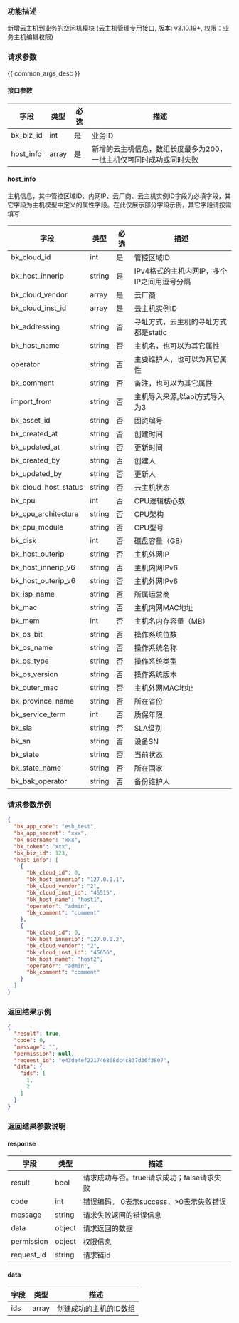 ### 功能描述

新增云主机到业务的空闲机模块 (云主机管理专用接口, 版本: v3.10.19+, 权限：业务主机编辑权限)

### 请求参数

{{ common_args_desc }}

#### 接口参数

| 字段        | 类型    | 必选 | 描述                                  |
|-----------|-------|----|-------------------------------------|
| bk_biz_id | int   | 是  | 业务ID                                |
| host_info | array | 是  | 新增的云主机信息，数组长度最多为200，一批主机仅可同时成功或同时失败 |

#### host_info

主机信息，其中管控区域ID、内网IP、云厂商、云主机实例ID字段为必填字段，其它字段为主机模型中定义的属性字段。在此仅展示部分字段示例，其它字段请按需填写

| 字段                   | 类型     | 必选 | 描述                        |
|----------------------|--------|----|---------------------------|
| bk_cloud_id          | int    | 是  | 管控区域ID                    |
| bk_host_innerip      | string | 是  | IPv4格式的主机内网IP，多个IP之间用逗号分隔 |
| bk_cloud_vendor      | array  | 是  | 云厂商                       |
| bk_cloud_inst_id     | array  | 是  | 云主机实例ID                   |
| bk_addressing        | string | 否  | 寻址方式，云主机的寻址方式都是static     |
| bk_host_name         | string | 否  | 主机名，也可以为其它属性              |
| operator             | string | 否  | 主要维护人，也可以为其它属性            |
| bk_comment           | string | 否  | 备注，也可以为其它属性               |
| import_from          | string | 否  | 主机导入来源,以api方式导入为3         |
| bk_asset_id          | string | 否  | 固资编号                      |
| bk_created_at        | string | 否  | 创建时间                      |
| bk_updated_at        | string | 否  | 更新时间                      |
| bk_created_by        | string | 否  | 创建人                       |
| bk_updated_by        | string | 否  | 更新人                       |
| bk_cloud_host_status | string | 否  | 云主机状态                     |
| bk_cpu               | int    | 否  | CPU逻辑核心数                  |
| bk_cpu_architecture  | string | 否  | CPU架构                     |
| bk_cpu_module        | string | 否  | CPU型号                     |
| bk_disk              | int    | 否  | 磁盘容量（GB）                  |
| bk_host_outerip      | string | 否  | 主机外网IP                    |
| bk_host_innerip_v6   | string | 否  | 主机内网IPv6                  |
| bk_host_outerip_v6   | string | 否  | 主机外网IPv6                  |
| bk_isp_name          | string | 否  | 所属运营商                     |
| bk_mac               | string | 否  | 主机内网MAC地址                 |
| bk_mem               | int    | 否  | 主机名内存容量（MB）               |
| bk_os_bit            | string | 否  | 操作系统位数                    |
| bk_os_name           | string | 否  | 操作系统名称                    |
| bk_os_type           | string | 否  | 操作系统类型                    |
| bk_os_version        | string | 否  | 操作系统版本                    |
| bk_outer_mac         | string | 否  | 主机外网MAC地址                 |
| bk_province_name     | string | 否  | 所在省份                      |
| bk_service_term      | int    | 否  | 质保年限                      |
| bk_sla               | string | 否  | SLA级别                     |
| bk_sn                | string | 否  | 设备SN                      |
| bk_state             | string | 否  | 当前状态                      |
| bk_state_name        | string | 否  | 所在国家                      |
| bk_bak_operator      | string | 否  | 备份维护人                     |

### 请求参数示例

```json
{
  "bk_app_code": "esb_test",
  "bk_app_secret": "xxx",
  "bk_username": "xxx",
  "bk_token": "xxx",
  "bk_biz_id": 123,
  "host_info": [
    {
      "bk_cloud_id": 0,
      "bk_host_innerip": "127.0.0.1",
      "bk_cloud_vendor": "2",
      "bk_cloud_inst_id": "45515",
      "bk_host_name": "host1",
      "operator": "admin",
      "bk_comment": "comment"
    },
    {
      "bk_cloud_id": 0,
      "bk_host_innerip": "127.0.0.2",
      "bk_cloud_vendor": "2",
      "bk_cloud_inst_id": "45656",
      "bk_host_name": "host2",
      "operator": "admin",
      "bk_comment": "comment"
    }
  ]
}
```

### 返回结果示例

```json
{
  "result": true,
  "code": 0,
  "message": "",
  "permission": null,
  "request_id": "e43da4ef221746868dc4c837d36f3807",
  "data": {
    "ids": [
      1,
      2
    ]
  }
}
```

### 返回结果参数说明

#### response

| 字段         | 类型     | 描述                         |
|------------|--------|----------------------------|
| result     | bool   | 请求成功与否。true:请求成功；false请求失败 |
| code       | int    | 错误编码。 0表示success，>0表示失败错误  |
| message    | string | 请求失败返回的错误信息                |
| data       | object | 请求返回的数据                    |
| permission | object | 权限信息                       |
| request_id | string | 请求链id                      |

#### data

| 字段  | 类型    | 描述           |
|-----|-------|--------------|
| ids | array | 创建成功的主机的ID数组 |